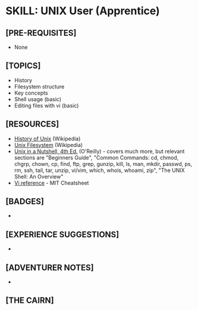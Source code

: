 # SKILL: UNIX User (Apprentice)

## [PRE-REQUISITES]
  * None

## [TOPICS]
  * History
  * Filesystem structure
  * Key concepts
  * Shell usage (basic)
  * Editing files with vi (basic)

## [RESOURCES]
  * [History of Unix](https://en.wikipedia.org/wiki/History_of_Unix) (Wikipedia)
  * [Unix Filesystem](https://en.wikipedia.org/wiki/Unix_filesystem) (Wikipedia)
  * [Unix in a Nutshell, 4th Ed.]() (O'Reilly) - covers much more, but relevant sections are "Beginners Guide", "Common Commands: cd, chmod, chgrp, chown, cp, find, ftp, grep, gunzip, kill, ls, man, mkdir, passwd, ps, rm, ssh, tail, tar, unzip, vi/vim, which, whois, whoami, zip", "The UNIX Shell: An Overview"
  * [Vi reference](http://web.mit.edu/merolish/Public/vi-ref.pdf) - MIT Cheatsheet

## [BADGES]
  * 

## [EXPERIENCE SUGGESTIONS]
  * 

## [ADVENTURER NOTES]
  * 

## [THE CAIRN]
